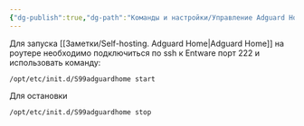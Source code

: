 ```yaml
---
{"dg-publish":true,"dg-path":"Команды и настройки/Управление Adguard Home.md","permalink":"/komandy-i-nastrojki/upravlenie-adguard-home/","updated":"2024-12-22T18:43:41+03:00"}
---
```


Для запуска [[Заметки/Self-hosting. Adguard Home\|Adguard Home]] на роутере необходимо подключиться по ssh к Entware порт 222 и использовать команду:

```console
/opt/etc/init.d/S99adguardhome start
```

Для остановки 

```console
/opt/etc/init.d/S99adguardhome stop
```
